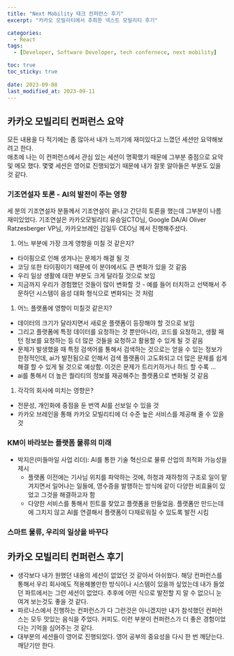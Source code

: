 ```yaml
---
title: "Next Mobility 태크 컨퍼런스 후기"
excerpt: "카카오 모빌리티에서 추최한 넥스트 모빌리티 후기"

categories:
  - React
tags:
  - [Developer, Software Developer, tech confernece, next mobility]

toc: true
toc_sticky: true
 
date: 2023-09-08
last_modified_at: 2023-09-11
---
```


## 카카오 모빌리티 컨퍼런스 요약
모든 내용을 다 적기에는 좀 많아서 내가 느끼기에 재미있다고 느꼈던 세션만 요약해보려고 한다.    
애초에 나는 이 컨퍼런스에서 관심 있는 세션이 명확했기 때문에 그부분 중점으로 요약 및 메모 했다.
몇몇 세션은 영어로 진행되었기 때문에 내가 잘못 알아들은 부분도 있을 것 같다.

### 기조연설자 토론 - AI의 발전이 주는 영향
세 분의 기조연설자 분들께서 기조연설이 끝나고 간단히 토론을 했는데 그부분이 나름 재미있었다.
기조연설은 카카오모빌리티 유승일CTO님, Google DA/AI Oliver Ratzesberger VP님, 카카오브레인 김일두 CEO님 께서 진행해주셨다.
1. 어느 부분에 가장 크게 영향을 미칠 것 같은지?
- 타이핑으로 인해 생겨나는 문제가 해결 될 것
- 코딩 또한 타이핑이기 때문에 이 분야에서도 큰 변화가 있을 것 같음
- 우리 일상 생활에 대한 부분도 크게 달라질 것으로 보임
- 지금까지 우리가 경험했던 것들이 많이 변화할 것 - 예를 들어 터치하고 선택해서 주문하던 시스템이 음성 대화 형식으로 변화되는 것 처럼

1. 어느 플랫폼에 영향이 미칠것 같은지?
- 데이터의 크기가 달라지면서 새로운 플랫폼이 등장해야 할 것으로 보임
- 그리고 플랫폼에 특정 데이터를 요청하는 것 뿐만아니라, 코드를 요청하고, 생활 패턴 정보를 요청하는 등 더 많은 것들을 요청하고 활용할 수 있게 될 것 같음
- 문제가 발생했을 때 특정 검색어를 통해서 검색하는 것으로는 얻을 수 있는 정보가 한정적인데, ai가 발전됨으로 인해서 검색 플랫폼이 고도화되고 더 많은 문제를 쉽게 해결 할 수 있게 될 것으로 예상함. 이것은 문제가 트리키하거나 하드 할 수록 ...
- ai를 통해서 더 높은 퀄리티의 정보를 재공해주는 플렛폼으로 변화될 것 같음 

1. 각각의 회사에 미치는 영향은?
- 전문성, 개인화에 중점을 둔 번역 AI를 선보일 수 있을 것
- 카카오 브레인을 통해 카카오 모빌리티에 더 수준 높은 서비스를 제공해 줄 수 있을 것

### KM이 바라보는 플랫폼 물류의 미래
- 박지은(미들마일 사업 리더): AI를 통한 기술 혁신으로 물류 산업의 최적화 가능성을 제시
  - 플랫폼 이전에는 기사님 위치를 파악하는 것에, 하청과 재하청의 구조로 일이 맡겨지면서 일어나는 일들에, 영수증을 발행하는 방식에 같이 다양한 비효율이 있었고 그것을 해결하고자 함
  - 다양한 서비스를 통해서 힌트를 찾았고 플랫폼을 만들었음. 플랫폼만 만드는데에 그치지 않고 AI를 연결해서 플랫폼이 다채로워질 수 있도록 발전 시킴 

### 스마트 물류, 우리의 일상을 바꾸다

## 카카오 모빌리티 컨퍼런스 후기
- 생각보다 내가 원했던 내용의 세션이 없었던 것 같아서 아쉬웠다. 해당 컨퍼런스를 통해서 우리 회사에도 적용해볼만한 방식이나 시스템이 있을까 싶었는데 내가 들었던 파트에서는 그런 세션이 없었다. 추후에 어떤 식으로 발전할 지 알 수 없으니 눈여겨 보는것도 좋을 것 같다.
- 파르나스에서 진행하는 컨퍼런스가 다 그런것은 아니겠지만 내가 참석했던 컨퍼런스는 모두 맛있는 음식을 주었다. 커피도. 이런 부분이 컨퍼런스가 더 좋은 경험이었다는 기억을 심어주는 것 같다.
- 대부분의 세션들이 영어로 진행되었다. 영어 공부의 중요성을 다시 한 번 깨닫는다. 깨닫기만 한다.

